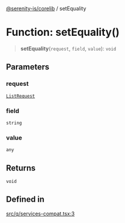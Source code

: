 [@serenity-is/corelib](../README.md) / setEquality

# Function: setEquality()

> **setEquality**(`request`, `field`, `value`): `void`

## Parameters

### request

[`ListRequest`](../interfaces/ListRequest.md)

### field

`string`

### value

`any`

## Returns

`void`

## Defined in

[src/q/services-compat.tsx:3](https://github.com/serenity-is/serenity/blob/master/packages/corelib/src/q/services-compat.tsx#L3)
